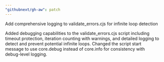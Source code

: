 ```yaml
---
"githubnext/gh-aw": patch
---
```


Add comprehensive logging to validate_errors.cjs for infinite loop detection

Added debugging capabilities to the validate_errors.cjs script including timeout protection, iteration counting with warnings, and detailed logging to detect and prevent potential infinite loops. Changed the script start message to use core.debug instead of core.info for consistency with debug-level logging.
